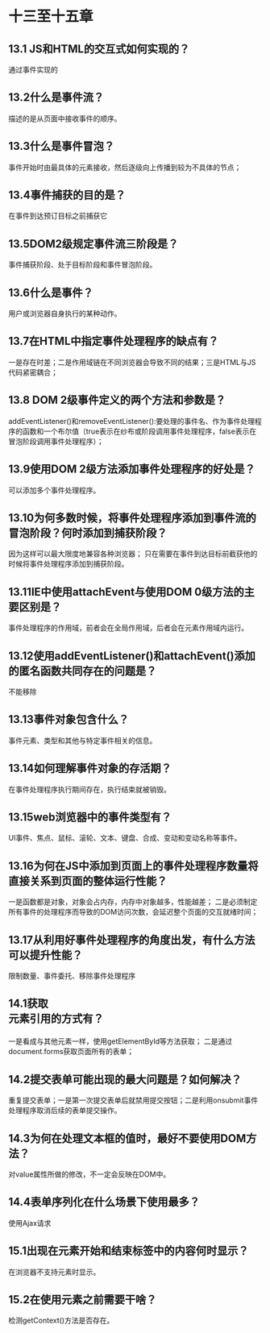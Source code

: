 # 十三至十五章
## 13.1 JS和HTML的交互式如何实现的？
通过事件实现的

## 13.2什么是事件流？
描述的是从页面中接收事件的顺序。

## 13.3什么是事件冒泡？
事件开始时由最具体的元素接收，然后逐级向上传播到较为不具体的节点；

## 13.4事件捕获的目的是？
在事件到达预订目标之前捕获它

## 13.5DOM2级规定事件流三阶段是？
事件捕获阶段、处于目标阶段和事件冒泡阶段。

## 13.6什么是事件？
用户或浏览器自身执行的某种动作。

## 13.7在HTML中指定事件处理程序的缺点有？
一是存在时差；二是作用域链在不同浏览器会导致不同的结果；三是HTML与JS代码紧密耦合；

## 13.8 DOM 2级事件定义的两个方法和参数是？
addEventListener()和removeEventListener():要处理的事件名、作为事件处理程序的函数和一个布尔值（true表示在纱布或阶段调用事件处理程序，false表示在冒泡阶段调用事件处理程序）；

## 13.9使用DOM 2级方法添加事件处理程序的好处是？
可以添加多个事件处理程序。

## 13.10为何多数时候，将事件处理程序添加到事件流的冒泡阶段？何时添加到捕获阶段？
因为这样可以最大限度地兼容各种浏览器；
只在需要在事件到达目标前截获他的时候将事件处理程序添加到捕获阶段。

## 13.11IE中使用attachEvent与使用DOM 0级方法的主要区别是？
事件处理程序的作用域，前者会在全局作用域，后者会在元素作用域内运行。

## 13.12使用addEventListener()和attachEvent()添加的匿名函数共同存在的问题是？
不能移除

## 13.13事件对象包含什么？
事件元素、类型和其他与特定事件相关的信息。

## 13.14如何理解事件对象的存活期？
在事件处理程序执行期间存在，执行结束就被销毁。

## 13.15web浏览器中的事件类型有？
UI事件、焦点、鼠标、滚轮、文本、键盘、合成、变动和变动名称等事件。

## 13.16为何在JS中添加到页面上的事件处理程序数量将直接关系到页面的整体运行性能？
一是函数都是对象，对象会占内存，内存中对象越多，性能越差；
二是必须制定所有事件的处理程序而导致的DOM访问次数，会延迟整个页面的交互就绪时间；

## 13.17从利用好事件处理程序的角度出发，有什么方法可以提升性能？
限制数量、事件委托、移除事件处理程序

## 14.1获取<form>元素引用的方式有？
一是看成与其他元素一样，使用getElementById等方法获取；
二是通过document.forms获取页面所有的表单；

## 14.2提交表单可能出现的最大问题是？如何解决？
重复提交表单；一是第一次提交表单后就禁用提交按钮；二是利用onsubmit事件处理程序取消后续的表单提交操作。

## 14.3为何在处理文本框的值时，最好不要使用DOM方法？
对value属性所做的修改，不一定会反映在DOM中。

## 14.4表单序列化在什么场景下使用最多？
使用Ajax请求

## 15.1出现在<canvas>元素开始和结束标签中的内容何时显示？
在浏览器不支持<canvas>元素时显示。

## 15.2在使用<canvas>元素之前需要干啥？
检测getContext()方法是否存在。
